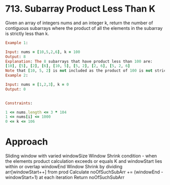 # 713. Subarray Product Less Than K

Given an array of integers nums and an integer k, return the number of contiguous subarrays where the product of all the elements in the subarray is strictly less than k.

```rb
Example 1:

Input: nums = [10,5,2,6], k = 100
Output: 8
Explanation: The 8 subarrays that have product less than 100 are:
[10], [5], [2], [6], [10, 5], [5, 2], [2, 6], [5, 2, 6]
Note that [10, 5, 2] is not included as the product of 100 is not strictly less than k.
Example 2:

Input: nums = [1,2,3], k = 0
Output: 0
 

Constraints:

1 <= nums.length <= 3 * 104
1 <= nums[i] <= 1000
0 <= k <= 106

```

# Approach 
Sliding window with varied windowSize 
Window Shrink condition - when the elements product calculation exceeds or equals K and windowStart lies within or overlap windowEnd
      Window Shrink by dividing arr[windowStart++] from prod
Calculate noOfSuchSubArr += (windowEnd - windowStart+1) at each iteration
Return noOfSuchSubArr


